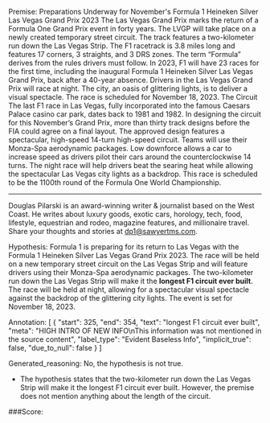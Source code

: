 
Premise:
Preparations Underway for November's Formula 1 Heineken Silver Las Vegas Grand Prix 2023
The Las Vegas Grand Prix marks the return of a Formula One Grand Prix event in forty years. The LVGP will take place on a newly created temporary street circuit. The track features a two-kilometer run down the Las Vegas Strip.
The F1 racetrack is 3.8 miles long and features 17 corners, 3 straights, and 3 DRS zones. The term “Formula” derives from the rules drivers must follow. In 2023, F1 will have 23 races for the first time, including the inaugural Formula 1 Heineken Silver Las Vegas Grand Prix, back after a 40-year absence.
Drivers in the Las Vegas Grand Prix will race at night. The city, an oasis of glittering lights, is to deliver a visual spectacle. The race is scheduled for November 18, 2023.
The Circuit
The last F1 race in Las Vegas, fully incorporated into the famous Caesars Palace casino car park, dates back to 1981 and 1982.
In designing the circuit for this November’s Grand Prix, more than thirty track designs before the FIA could agree on a final layout. The approved design features a spectacular, high-speed 14-turn high-speed circuit.
Teams will use their Monza-Spa aerodynamic packages. Low downforce allows a car to increase speed as drivers pilot their cars around the counterclockwise 14 turns.
The night race will help drivers beat the searing heat while allowing the spectacular Las Vegas city lights as a backdrop.
This race is scheduled to be the 1100th round of the Formula One World Championship.
***
Douglas Pilarski is an award-winning writer & journalist based on the West Coast. He writes about luxury goods, exotic cars, horology, tech, food, lifestyle, equestrian and rodeo, magazine features, and millionaire travel.
Share your thoughts and stories at dp1@sawyertms.com.

Hypothesis:
Formula 1 is preparing for its return to Las Vegas with the Formula 1 Heineken Silver Las Vegas Grand Prix 2023. The race will be held on a new temporary street circuit on the Las Vegas Strip and will feature drivers using their Monza-Spa aerodynamic packages. The two-kilometer run down the Las Vegas Strip will make it the **longest F1 circuit ever built**. The race will be held at night, allowing for a spectacular visual spectacle against the backdrop of the glittering city lights. The event is set for November 18, 2023.

Annotation:
[
  {
    "start": 325,
    "end": 354,
    "text": "longest F1 circuit ever built",
    "meta": "HIGH INTRO OF NEW INFO\nThis information was not mentioned in the source content",
    "label_type": "Evident Baseless Info",
    "implicit_true": false,
    "due_to_null": false
  }
]

Generated_reasoning:
No, the hypothesis is not true. 
- The hypothesis states that the two-kilometer run down the Las Vegas Strip will make it the longest F1 circuit ever built. However, the premise does not mention anything about the length of the circuit.

###Score:

